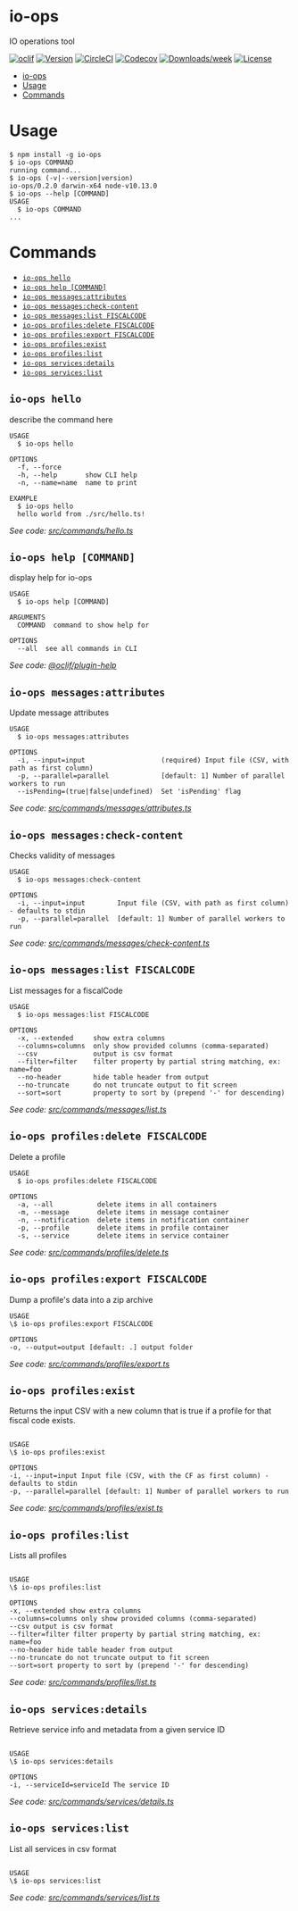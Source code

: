 # io-ops

IO operations tool

[![oclif](https://img.shields.io/badge/cli-oclif-brightgreen.svg)](https://oclif.io)
[![Version](https://img.shields.io/npm/v/io-ops.svg)](https://npmjs.org/package/io-ops)
[![CircleCI](https://circleci.com/gh/teamdigitale/io-ops/tree/master.svg?style=shield)](https://circleci.com/gh/teamdigitale/io-ops/tree/master)
[![Codecov](https://codecov.io/gh/teamdigitale/io-ops/branch/master/graph/badge.svg)](https://codecov.io/gh/teamdigitale/io-ops)
[![Downloads/week](https://img.shields.io/npm/dw/io-ops.svg)](https://npmjs.org/package/io-ops)
[![License](https://img.shields.io/npm/l/io-ops.svg)](https://github.com/teamdigitale/io-ops/blob/master/package.json)

<!-- toc -->

- [io-ops](#io-ops)
- [Usage](#usage)
- [Commands](#commands)
  <!-- tocstop -->

# Usage

<!-- usage -->

```sh-session
$ npm install -g io-ops
$ io-ops COMMAND
running command...
$ io-ops (-v|--version|version)
io-ops/0.2.0 darwin-x64 node-v10.13.0
$ io-ops --help [COMMAND]
USAGE
  $ io-ops COMMAND
...
```

<!-- usagestop -->

# Commands

<!-- commands -->

- [`io-ops hello`](#io-ops-hello)
- [`io-ops help [COMMAND]`](#io-ops-help-command)
- [`io-ops messages:attributes`](#io-ops-messagesattributes)
- [`io-ops messages:check-content`](#io-ops-messagescheck-content)
- [`io-ops messages:list FISCALCODE`](#io-ops-messageslist-fiscalcode)
- [`io-ops profiles:delete FISCALCODE`](#io-ops-profilesdelete-fiscalcode)
- [`io-ops profiles:export FISCALCODE`](#io-ops-profilesexport-fiscalcode)
- [`io-ops profiles:exist`](#io-ops-profilesexist)
- [`io-ops profiles:list`](#io-ops-profileslist)
- [`io-ops services:details`](#io-ops-servicesdetails)
- [`io-ops services:list`](#io-ops-serviceslist)

## `io-ops hello`

describe the command here

```
USAGE
  $ io-ops hello

OPTIONS
  -f, --force
  -h, --help       show CLI help
  -n, --name=name  name to print

EXAMPLE
  $ io-ops hello
  hello world from ./src/hello.ts!
```

_See code: [src/commands/hello.ts](https://github.com/teamdigitale/io-ops/blob/v0.2.0/src/commands/hello.ts)_

## `io-ops help [COMMAND]`

display help for io-ops

```
USAGE
  $ io-ops help [COMMAND]

ARGUMENTS
  COMMAND  command to show help for

OPTIONS
  --all  see all commands in CLI
```

_See code: [@oclif/plugin-help](https://github.com/oclif/plugin-help/blob/v2.1.6/src/commands/help.ts)_

## `io-ops messages:attributes`

Update message attributes

```
USAGE
  $ io-ops messages:attributes

OPTIONS
  -i, --input=input                   (required) Input file (CSV, with path as first column)
  -p, --parallel=parallel             [default: 1] Number of parallel workers to run
  --isPending=(true|false|undefined)  Set 'isPending' flag
```

_See code: [src/commands/messages/attributes.ts](https://github.com/teamdigitale/io-ops/blob/v0.2.0/src/commands/messages/attributes.ts)_

## `io-ops messages:check-content`

Checks validity of messages

```
USAGE
  $ io-ops messages:check-content

OPTIONS
  -i, --input=input        Input file (CSV, with path as first column) - defaults to stdin
  -p, --parallel=parallel  [default: 1] Number of parallel workers to run
```

_See code: [src/commands/messages/check-content.ts](https://github.com/teamdigitale/io-ops/blob/v0.2.0/src/commands/messages/check-content.ts)_

## `io-ops messages:list FISCALCODE`

List messages for a fiscalCode

```
USAGE
  $ io-ops messages:list FISCALCODE

OPTIONS
  -x, --extended     show extra columns
  --columns=columns  only show provided columns (comma-separated)
  --csv              output is csv format
  --filter=filter    filter property by partial string matching, ex: name=foo
  --no-header        hide table header from output
  --no-truncate      do not truncate output to fit screen
  --sort=sort        property to sort by (prepend '-' for descending)
```

_See code: [src/commands/messages/list.ts](https://github.com/teamdigitale/io-ops/blob/v0.2.0/src/commands/messages/list.ts)_

## `io-ops profiles:delete FISCALCODE`

Delete a profile

```
USAGE
  $ io-ops profiles:delete FISCALCODE

OPTIONS
  -a, --all           delete items in all containers
  -m, --message       delete items in message container
  -n, --notification  delete items in notification container
  -p, --profile       delete items in profile container
  -s, --service       delete items in service container
```

_See code: [src/commands/profiles/delete.ts](https://github.com/teamdigitale/io-ops/blob/v0.2.0/src/commands/profiles/delete.ts)_

## `io-ops profiles:export FISCALCODE`

Dump a profile's data into a zip archive

```
USAGE
\$ io-ops profiles:export FISCALCODE

OPTIONS
-o, --output=output [default: .] output folder

```

_See code: [src/commands/profiles/export.ts](https://github.com/pagopa/io-ops/blob/master/src/commands/profiles/delete.ts)_

## `io-ops profiles:exist`

Returns the input CSV with a new column that is true if a profile for that fiscal code exists.

```

USAGE
\$ io-ops profiles:exist

OPTIONS
-i, --input=input Input file (CSV, with the CF as first column) - defaults to stdin
-p, --parallel=parallel [default: 1] Number of parallel workers to run

```

_See code: [src/commands/profiles/exist.ts](https://github.com/teamdigitale/io-ops/blob/v0.2.0/src/commands/profiles/exist.ts)_

## `io-ops profiles:list`

Lists all profiles

```

USAGE
\$ io-ops profiles:list

OPTIONS
-x, --extended show extra columns
--columns=columns only show provided columns (comma-separated)
--csv output is csv format
--filter=filter filter property by partial string matching, ex: name=foo
--no-header hide table header from output
--no-truncate do not truncate output to fit screen
--sort=sort property to sort by (prepend '-' for descending)

```

_See code: [src/commands/profiles/list.ts](https://github.com/teamdigitale/io-ops/blob/v0.2.0/src/commands/profiles/list.ts)_

## `io-ops services:details`

Retrieve service info and metadata from a given service ID

```

USAGE
\$ io-ops services:details

OPTIONS
-i, --serviceId=serviceId The service ID

```

_See code: [src/commands/services/details.ts](https://github.com/teamdigitale/io-ops/blob/v0.2.0/src/commands/services/details.ts)_

## `io-ops services:list`

List all services in csv format

```

USAGE
\$ io-ops services:list

```

_See code: [src/commands/services/list.ts](https://github.com/teamdigitale/io-ops/blob/v0.2.0/src/commands/services/list.ts)_

<!-- commandsstop -->

```

```
